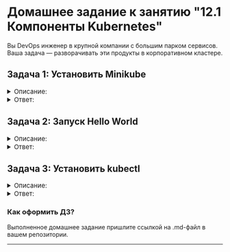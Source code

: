 # Домашнее задание к занятию "12.1 Компоненты Kubernetes"

Вы DevOps инженер в крупной компании с большим парком сервисов. Ваша задача — разворачивать эти продукты в корпоративном кластере. 

## Задача 1: Установить Minikube

<details>
    <summary style="font-size:15px">Описание:</summary>

Для экспериментов и валидации ваших решений вам нужно подготовить тестовую среду для работы с Kubernetes. Оптимальное решение — развернуть на рабочей машине Minikube.

### Как поставить на AWS:
- создать EC2 виртуальную машину (Ubuntu Server 20.04 LTS (HVM), SSD Volume Type) с типом **t3.small**. Для работы потребуется настроить Security Group для доступа по ssh. Не забудьте указать keypair, он потребуется для подключения.
- подключитесь к серверу по ssh (ssh ubuntu@<ipv4_public_ip> -i <keypair>.pem)
- установите миникуб и докер следующими командами:
  - curl -LO https://storage.googleapis.com/kubernetes-release/release/`curl -s https://storage.googleapis.com/kubernetes-release/release/stable.txt`/bin/linux/amd64/kubectl
  - chmod +x ./kubectl
  - sudo mv ./kubectl /usr/local/bin/kubectl
  - sudo apt-get update && sudo apt-get install docker.io conntrack -y
  - curl -Lo minikube https://storage.googleapis.com/minikube/releases/latest/minikube-linux-amd64 && chmod +x minikube && sudo mv minikube /usr/local/bin/
- проверить версию можно командой minikube version
- переключаемся на root и запускаем миникуб: minikube start --vm-driver=none
- после запуска стоит проверить статус: minikube status
- запущенные служебные компоненты можно увидеть командой: kubectl get pods --namespace=kube-system

### Для сброса кластера стоит удалить кластер и создать заново:
- minikube delete
- minikube start --vm-driver=none

Возможно, для повторного запуска потребуется выполнить команду: sudo sysctl fs.protected_regular=0

Инструкция по установке Minikube - [ссылка](https://kubernetes.io/ru/docs/tasks/tools/install-minikube/)

**Важно**: t3.small не входит во free tier, следите за бюджетом аккаунта и удаляйте виртуалку.

</details>



<details>
    <summary style="font-size:15px">Ответ:</summary>

```bash
# minikube start --vm-driver=none
😄  minikube v1.26.1 on Ubuntu 22.04
✨  Using the none driver based on existing profile
👍  Starting control plane node minikube in cluster minikube
🤹  Running on localhost (CPUs=3, Memory=7949MB, Disk=18258MB) ...
ℹ️  OS release is Ubuntu 22.04.1 LTS
🐳  Preparing Kubernetes v1.24.3 on Docker 20.10.12 ...
    ▪ kubelet.resolv-conf=/run/systemd/resolve/resolv.conf
    > kubectl.sha256:  64 B / 64 B [-------------------------] 100.00% ? p/s 0s
    > kubeadm.sha256:  64 B / 64 B [-------------------------] 100.00% ? p/s 0s
    > kubelet.sha256:  64 B / 64 B [-------------------------] 100.00% ? p/s 0s
    > kubectl:  43.59 MiB / 43.59 MiB [------------] 100.00% 13.56 MiB p/s 3.4s
    > kubeadm:  42.32 MiB / 42.32 MiB [------------] 100.00% 12.09 MiB p/s 3.7s
    > kubelet:  110.64 MiB / 110.64 MiB [----------] 100.00% 28.37 MiB p/s 4.1s
    ▪ Generating certificates and keys ...
    ▪ Booting up control plane ...
    ▪ Configuring RBAC rules ...
🤹  Configuring local host environment ...

❗  The 'none' driver is designed for experts who need to integrate with an existing VM
💡  Most users should use the newer 'docker' driver instead, which does not require root!
📘  For more information, see: https://minikube.sigs.k8s.io/docs/reference/drivers/none/

❗  kubectl and minikube configuration will be stored in /root
❗  To use kubectl or minikube commands as your own user, you may need to relocate them. For example, to overwrite your own settings, run:

    ▪ sudo mv /root/.kube /root/.minikube $HOME
    ▪ sudo chown -R $USER $HOME/.kube $HOME/.minikube

💡  This can also be done automatically by setting the env var CHANGE_MINIKUBE_NONE_USER=true
🔎  Verifying Kubernetes components...
    ▪ Using image gcr.io/k8s-minikube/storage-provisioner:v5
🌟  Enabled addons: default-storageclass, storage-provisioner
🏄  Done! kubectl is now configured to use "minikube" cluster and "default" namespace by default


# minikube status
minikube
type: Control Plane
host: Running
kubelet: Running
apiserver: Running
kubeconfig: Configured

# kubectl get pods --namespace=kube-system
NAME                               READY   STATUS    RESTARTS      AGE
coredns-6d4b75cb6d-5d2nf           1/1     Running   0             31s
etcd-minikube                      1/1     Running   0             44s
kube-apiserver-minikube            1/1     Running   0             44s
kube-controller-manager-minikube   1/1     Running   0             44s
kube-proxy-sn6pd                   1/1     Running   0             31s
kube-scheduler-minikube            1/1     Running   0             44s
storage-provisioner                1/1     Running   2 (30s ago)   43s

```

</details>


## Задача 2: Запуск Hello World

<details>
    <summary style="font-size:15px">Описание:</summary>

После установки Minikube требуется его проверить. Для этого подойдет стандартное приложение hello world. А для доступа к нему потребуется ingress.

- развернуть через Minikube тестовое приложение по [туториалу](https://kubernetes.io/ru/docs/tutorials/hello-minikube/#%D1%81%D0%BE%D0%B7%D0%B4%D0%B0%D0%BD%D0%B8%D0%B5-%D0%BA%D0%BB%D0%B0%D1%81%D1%82%D0%B5%D1%80%D0%B0-minikube)
- установить аддоны ingress и dashboard

</details>



<details>
    <summary style="font-size:15px">Ответ:</summary>

```bash
$ kubectl create deployment hello-node --image=k8s.gcr.io/echoserver:1.4
deployment.apps/hello-node created

$ kubectl get deployments
NAME         READY   UP-TO-DATE   AVAILABLE   AGE
hello-node   1/1     1            1           36s

$ kubectl get pods
NAME                          READY   STATUS    RESTARTS   AGE
hello-node-6d5f754cc9-7bw4k   1/1     Running   0          47s

$ minikube addons enable ingress
💡  ingress is an addon maintained by Kubernetes. For any concerns contact minikube on GitHub.
You can view the list of minikube maintainers at: https://github.com/kubernetes/minikube/blob/master/OWNERS
    ▪ Using image k8s.gcr.io/ingress-nginx/controller:v1.2.1
    ▪ Using image k8s.gcr.io/ingress-nginx/kube-webhook-certgen:v1.1.1
    ▪ Using image k8s.gcr.io/ingress-nginx/kube-webhook-certgen:v1.1.1
🔎  Verifying ingress addon...
🌟  The 'ingress' addon is enabled

$ minikube addons enable dashboard
💡  dashboard is an addon maintained by Kubernetes. For any concerns contact minikube on GitHub.
You can view the list of minikube maintainers at: https://github.com/kubernetes/minikube/blob/master/OWNERS
    ▪ Using image kubernetesui/dashboard:v2.6.0
    ▪ Using image kubernetesui/metrics-scraper:v1.0.8
💡  Some dashboard features require the metrics-server addon. To enable all features please run:

        minikube addons enable metrics-server


🌟  The 'dashboard' addon is enabled


```


</details>



## Задача 3: Установить kubectl

<details>
    <summary style="font-size:15px">Описание:</summary>

Подготовить рабочую машину для управления корпоративным кластером. Установить клиентское приложение kubectl.
- подключиться к minikube 
- проверить работу приложения из задания 2, запустив port-forward до кластера


</details>


<details>
    <summary style="font-size:15px">Ответ:</summary>

Для настройки kubectl необходимо использовать файл конфигурации:

```yaml
    apiVersion: v1
    clusters:
    - cluster:
        certificate-authority: /home/user/.minikube/ca.crt
        extensions:
        - extension:
            last-update: Fri, 16 Sep 2022 06:23:10 UTC
            provider: minikube.sigs.k8s.io
            version: v1.26.1
        name: cluster_info
        server: https://192.168.49.2:8443
    name: minikube
    contexts:
    - context:
        cluster: minikube
        extensions:
        - extension:
            last-update: Fri, 16 Sep 2022 06:23:10 UTC
            provider: minikube.sigs.k8s.io
            version: v1.26.1
        name: context_info
        namespace: default
        user: minikube
    name: minikube
    current-context: minikube
    kind: Config
    preferences: {}
    users:
    - name: minikube
    user:
        client-certificate: /home/user/.minikube/profiles/minikube/client.crt
        client-key: /home/user/.minikube/profiles/minikube/client.key
```


```bash
$ kubectl expose deployment hello-node --type=LoadBalancer --port=8080
service/hello-node exposed

$ kubectl get service
NAME         TYPE           CLUSTER-IP      EXTERNAL-IP   PORT(S)          AGE
hello-node   LoadBalancer   10.110.234.82   <pending>     8080:32050/TCP   8s
kubernetes   ClusterIP      10.96.0.1       <none>        443/TCP          8d

$ minikube service hello-node
|-----------|------------|-------------|---------------------------|
| NAMESPACE |    NAME    | TARGET PORT |            URL            |
|-----------|------------|-------------|---------------------------|
| default   | hello-node |        8080 | http://192.168.49.2:32050 |
|-----------|------------|-------------|---------------------------|
🎉  Opening service default/hello-node in default browser...
👉  http://192.168.49.2:32050



$ wget http://192.168.49.2:32050/index.html
2022-09-24 06:55:19 (1.84 MB/s) - ‘index.html’ saved [361]

$ cat index.html 
CLIENT VALUES:
client_address=172.17.0.1
command=GET
real path=/index.html
query=nil
request_version=1.1
request_uri=http://192.168.49.2:8080/index.html

SERVER VALUES:
server_version=nginx: 1.10.0 - lua: 10001

HEADERS RECEIVED:
accept=*/*
accept-encoding=identity
connection=Keep-Alive
host=192.168.49.2:32050
user-agent=Wget/1.21.2
BODY:

```

</details>






### Как оформить ДЗ?

Выполненное домашнее задание пришлите ссылкой на .md-файл в вашем репозитории.

---
